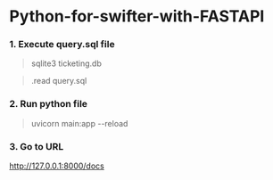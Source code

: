 # Python-for-swifter-with-FASTAPI
### 1. Execute query.sql file

>sqlite3 ticketing.db 

>.read query.sql

### 2. Run python file  

>uvicorn main:app --reload


### 3. Go to URL 
http://127.0.0.1:8000/docs